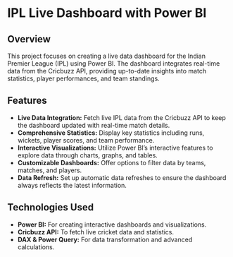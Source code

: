# IPL Live Dashboard with Power BI

## Overview

This project focuses on creating a live data dashboard for the Indian Premier League (IPL) using Power BI. The dashboard integrates real-time data from the Cricbuzz API, providing up-to-date insights into match statistics, player performances, and team standings.

## Features

- **Live Data Integration:** Fetch live IPL data from the Cricbuzz API to keep the dashboard updated with real-time match details.
- **Comprehensive Statistics:** Display key statistics including runs, wickets, player scores, and team performance.
- **Interactive Visualizations:** Utilize Power BI’s interactive features to explore data through charts, graphs, and tables.
- **Customizable Dashboards:** Offer options to filter data by teams, matches, and players.
- **Data Refresh:** Set up automatic data refreshes to ensure the dashboard always reflects the latest information.

## Technologies Used

- **Power BI:** For creating interactive dashboards and visualizations.
- **Cricbuzz API:** To fetch live cricket data and statistics.
- **DAX & Power Query:** For data transformation and advanced calculations.


